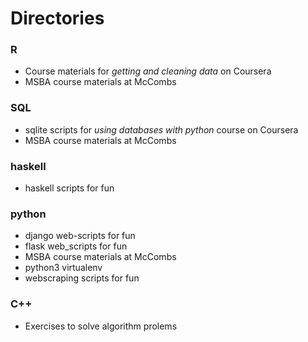 # Directories
### R
+ Course materials for _getting and cleaning data_ on Coursera
+ MSBA course materials at McCombs

### SQL
+ sqlite scripts for _using databases with python_ course on Coursera
+ MSBA course materials at McCombs

### haskell
+ haskell scripts for fun

### python
+ django web-scripts for fun
+ flask web_scripts for fun
+ MSBA course materials at McCombs
+ python3 virtualenv
+ webscraping scripts for fun

### C++
+ Exercises to solve algorithm prolems
